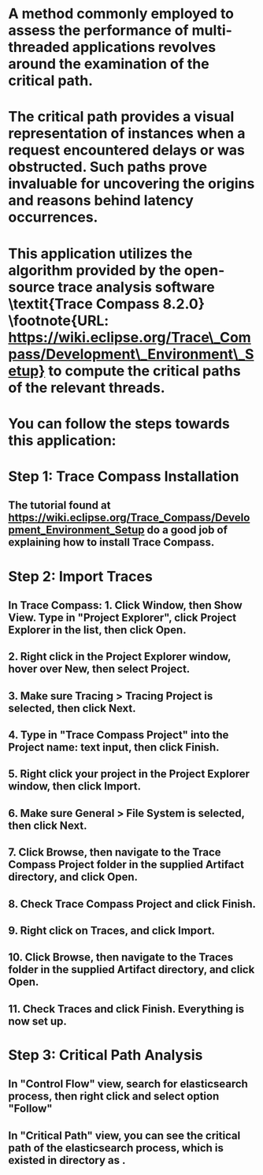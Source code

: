 # A method commonly employed to assess the performance of multi-threaded applications revolves around the examination of the critical path. 
# The critical path provides a visual representation of instances when a request encountered delays or was obstructed. Such paths prove invaluable for uncovering the origins and reasons behind latency occurrences.
# This application utilizes the algorithm provided by the open-source trace analysis software \textit{Trace Compass 8.2.0} \footnote{URL: https://wiki.eclipse.org/Trace\_Compass/Development\_Environment\_Setup} to compute the critical paths of the relevant threads.
# You can follow the steps towards this application:

# Step 1: Trace Compass Installation
## The tutorial found at https://wiki.eclipse.org/Trace_Compass/Development_Environment_Setup do a good job of explaining how to install Trace Compass.

# Step 2: Import Traces
## In Trace Compass: 1. Click Window, then Show View. Type in "Project Explorer", click Project Explorer in the list, then click Open. 
## 2. Right click in the Project Explorer window, hover over New, then select Project. 
## 3. Make sure Tracing > Tracing Project is selected, then click Next. 
## 4. Type in "Trace Compass Project" into the Project name: text input, then click Finish. 
## 5. Right click your project in the Project Explorer window, then click Import. 
## 6. Make sure General > File System is selected, then click Next. 
## 7. Click Browse, then navigate to the Trace Compass Project folder in the supplied Artifact directory, and click Open. 
## 8. Check Trace Compass Project and click Finish. 
## 9. Right click on Traces, and click Import. 
## 10. Click Browse, then navigate to the Traces folder in the supplied Artifact directory, and click Open. 
## 11. Check Traces and click Finish. Everything is now set up.

# Step 3: Critical Path Analysis
## In "Control Flow" view, search for elasticsearch process, then right click  and select option "Follow"
## In "Critical Path" view, you can see the critical path of the elasticsearch process, which is existed in directory as . 
